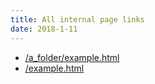 ```yaml
---
title: All internal page links
date: 2018-1-11
---
```



+ [/a_folder/example.html](/a_folder/example.html)
+ [/example.html](/example.html)
